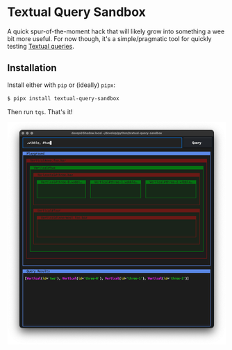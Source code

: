 # Textual Query Sandbox

A quick spur-of-the-moment hack that will likely grow into something a wee
bit more useful. For now though, it's a simple/pragmatic tool for quickly
testing [Textual queries](https://textual.textualize.io/guide/queries/).

## Installation

Install either with `pip` or (ideally) `pipx`:

```sh
$ pipx install textual-query-sandbox
```

Then run `tqs`. That's it!

![Textual Query Sandbox](./tqs.png)

[//]: # (README.md ends here)
